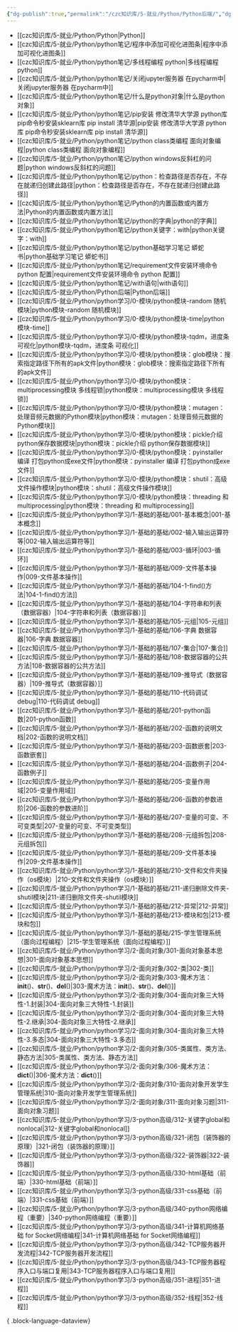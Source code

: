 ```yaml
---
{"dg-publish":true,"permalink":"/czc知识库/5-就业/Python/Python后端/","dgPassFrontmatter":true,"created":"2024-12-08T17:01:43.235+08:00","updated":"2024-12-08T17:10:02.294+08:00"}
---
```







- [[czc知识库/5-就业/Python/Python\|Python]]
- [[czc知识库/5-就业/Python/python笔记/程序中添加可视化进图条\|程序中添加可视化进图条]]
- [[czc知识库/5-就业/Python/python笔记/多线程编程 python\|多线程编程 python]]
- [[czc知识库/5-就业/Python/python笔记/关闭jupyter服务器 在pycharm中\|关闭jupyter服务器 在pycharm中]]
- [[czc知识库/5-就业/Python/python笔记/什么是python对象\|什么是python对象]]
- [[czc知识库/5-就业/Python/python笔记/pip安装 修改清华大学源 python库 pip命令秒安装sklearn库 pip install 清华源\|pip安装 修改清华大学源 python库 pip命令秒安装sklearn库 pip install 清华源]]
- [[czc知识库/5-就业/Python/python笔记/python class类编程 面向对象编程\|python class类编程 面向对象编程]]
- [[czc知识库/5-就业/Python/python笔记/python windows反斜杠的问题\|python windows反斜杠的问题]]
- [[czc知识库/5-就业/Python/python笔记/python：检查路径是否存在，不存在就递归创建此路径\|python：检查路径是否存在，不存在就递归创建此路径]]
- [[czc知识库/5-就业/Python/python笔记/Python的内置函数或内置方法\|Python的内置函数或内置方法]]
- [[czc知识库/5-就业/Python/python笔记/python的字典\|python的字典]]
- [[czc知识库/5-就业/Python/python笔记/python关键字：with\|python关键字：with]]
- [[czc知识库/5-就业/Python/python笔记/python基础学习笔记 蟒蛇书\|python基础学习笔记 蟒蛇书]]
- [[czc知识库/5-就业/Python/python笔记/requirement文件安装环境命令 python 配置\|requirement文件安装环境命令 python 配置]]
- [[czc知识库/5-就业/Python/python笔记/with语句\|with语句]]
- [[czc知识库/5-就业/Python/Python后端\|Python后端]]
- [[czc知识库/5-就业/Python/python学习/0-模块/python模块-random 随机模块\|python模块-random 随机模块]]
- [[czc知识库/5-就业/Python/python学习/0-模块/python模块-time\|python模块-time]]
- [[czc知识库/5-就业/Python/python学习/0-模块/python模块-tqdm，进度条 可视化\|python模块-tqdm，进度条 可视化]]
- [[czc知识库/5-就业/Python/python学习/0-模块/python模块：glob模块：搜索指定路径下所有的apk文件\|python模块：glob模块：搜索指定路径下所有的apk文件]]
- [[czc知识库/5-就业/Python/python学习/0-模块/python模块：multiprocessing模块  多线程锁\|python模块：multiprocessing模块  多线程锁]]
- [[czc知识库/5-就业/Python/python学习/0-模块/python模块：mutagen：处理音频元数据的Python模块\|python模块：mutagen：处理音频元数据的Python模块]]
- [[czc知识库/5-就业/Python/python学习/0-模块/python模块：pickle介绍 python保存数据模块\|python模块：pickle介绍 python保存数据模块]]
- [[czc知识库/5-就业/Python/python学习/0-模块/python模块：pyinstaller 编译 打包python成exe文件\|python模块：pyinstaller 编译 打包python成exe文件]]
- [[czc知识库/5-就业/Python/python学习/0-模块/python模块：shutil：高级文件操作模块\|python模块：shutil：高级文件操作模块]]
- [[czc知识库/5-就业/Python/python学习/0-模块/python模块：threading 和 multiprocessing\|python模块：threading 和 multiprocessing]]
- [[czc知识库/5-就业/Python/python学习/1-基础的基础/001-基本概念\|001-基本概念]]
- [[czc知识库/5-就业/Python/python学习/1-基础的基础/002-输入输出运算符等\|002-输入输出运算符等]]
- [[czc知识库/5-就业/Python/python学习/1-基础的基础/003-循环\|003-循环]]
- [[czc知识库/5-就业/Python/python学习/1-基础的基础/009-文件基本操作\|009-文件基本操作]]
- [[czc知识库/5-就业/Python/python学习/1-基础的基础/104-1-find()方法\|104-1-find()方法]]
- [[czc知识库/5-就业/Python/python学习/1-基础的基础/104-字符串和列表（数据容器）\|104-字符串和列表（数据容器）]]
- [[czc知识库/5-就业/Python/python学习/1-基础的基础/105-元组\|105-元组]]
- [[czc知识库/5-就业/Python/python学习/1-基础的基础/106-字典 数据容器\|106-字典 数据容器]]
- [[czc知识库/5-就业/Python/python学习/1-基础的基础/107-集合\|107-集合]]
- [[czc知识库/5-就业/Python/python学习/1-基础的基础/108-数据容器的公共方法\|108-数据容器的公共方法]]
- [[czc知识库/5-就业/Python/python学习/1-基础的基础/109-推导式（数据容器）\|109-推导式（数据容器）]]
- [[czc知识库/5-就业/Python/python学习/1-基础的基础/110-代码调试 debug\|110-代码调试 debug]]
- [[czc知识库/5-就业/Python/python学习/1-基础的基础/201-python函数\|201-python函数]]
- [[czc知识库/5-就业/Python/python学习/1-基础的基础/202-函数的说明文档\|202-函数的说明文档]]
- [[czc知识库/5-就业/Python/python学习/1-基础的基础/203-函数嵌套\|203-函数嵌套]]
- [[czc知识库/5-就业/Python/python学习/1-基础的基础/204-函数例子\|204-函数例子]]
- [[czc知识库/5-就业/Python/python学习/1-基础的基础/205-变量作用域\|205-变量作用域]]
- [[czc知识库/5-就业/Python/python学习/1-基础的基础/206-函数的参数进阶\|206-函数的参数进阶]]
- [[czc知识库/5-就业/Python/python学习/1-基础的基础/207-变量的可变、不可变类型\|207-变量的可变、不可变类型]]
- [[czc知识库/5-就业/Python/python学习/1-基础的基础/208-元组拆包\|208-元组拆包]]
- [[czc知识库/5-就业/Python/python学习/1-基础的基础/209-文件基本操作\|209-文件基本操作]]
- [[czc知识库/5-就业/Python/python学习/1-基础的基础/210-文件和文件夹操作（os模块）\|210-文件和文件夹操作（os模块）]]
- [[czc知识库/5-就业/Python/python学习/1-基础的基础/211-递归删除文件夹-shutil模块\|211-递归删除文件夹-shutil模块]]
- [[czc知识库/5-就业/Python/python学习/1-基础的基础/212-异常\|212-异常]]
- [[czc知识库/5-就业/Python/python学习/1-基础的基础/213-模块和包\|213-模块和包]]
- [[czc知识库/5-就业/Python/python学习/1-基础的基础/215-学生管理系统（面向过程编程）\|215-学生管理系统（面向过程编程）]]
- [[czc知识库/5-就业/Python/python学习/2-面向对象/301-面向对象基本思想\|301-面向对象基本思想]]
- [[czc知识库/5-就业/Python/python学习/2-面向对象/302-类\|302-类]]
- [[czc知识库/5-就业/Python/python学习/2-面向对象/303-魔术方法：__init__()、__str__()、__del__()\|303-魔术方法：__init__()、__str__()、__del__()]]
- [[czc知识库/5-就业/Python/python学习/2-面向对象/304-面向对象三大特性-1.封装\|304-面向对象三大特性-1.封装]]
- [[czc知识库/5-就业/Python/python学习/2-面向对象/304-面向对象三大特性-2.继承\|304-面向对象三大特性-2.继承]]
- [[czc知识库/5-就业/Python/python学习/2-面向对象/304-面向对象三大特性-3.多态\|304-面向对象三大特性-3.多态]]
- [[czc知识库/5-就业/Python/python学习/2-面向对象/305-类属性、类方法、静态方法\|305-类属性、类方法、静态方法]]
- [[czc知识库/5-就业/Python/python学习/2-面向对象/306-魔术方法：__dict__()\|306-魔术方法：__dict__()]]
- [[czc知识库/5-就业/Python/python学习/2-面向对象/310-面向对象开发学生管理系统\|310-面向对象开发学生管理系统]]
- [[czc知识库/5-就业/Python/python学习/2-面向对象/311-面向对象习题\|311-面向对象习题]]
- [[czc知识库/5-就业/Python/python学习/3-python高级/312-关键字global和nonlocal\|312-关键字global和nonlocal]]
- [[czc知识库/5-就业/Python/python学习/3-python高级/321-闭包（装饰器的原理）\|321-闭包（装饰器的原理）]]
- [[czc知识库/5-就业/Python/python学习/3-python高级/322-装饰器\|322-装饰器]]
- [[czc知识库/5-就业/Python/python学习/3-python高级/330-html基础（前端）\|330-html基础（前端）]]
- [[czc知识库/5-就业/Python/python学习/3-python高级/331-css基础（前端）\|331-css基础（前端）]]
- [[czc知识库/5-就业/Python/python学习/3-python高级/340-python网络编程（重要）\|340-python网络编程（重要）]]
- [[czc知识库/5-就业/Python/python学习/3-python高级/341-计算机网络基础 for Socket网络编程\|341-计算机网络基础 for Socket网络编程]]
- [[czc知识库/5-就业/Python/python学习/3-python高级/342-TCP服务器开发流程\|342-TCP服务器开发流程]]
- [[czc知识库/5-就业/Python/python学习/3-python高级/343-TCP服务器程序入口与端口复用\|343-TCP服务器程序入口与端口复用]]
- [[czc知识库/5-就业/Python/python学习/3-python高级/351-进程\|351-进程]]
- [[czc知识库/5-就业/Python/python学习/3-python高级/352-线程\|352-线程]]

{ .block-language-dataview}
